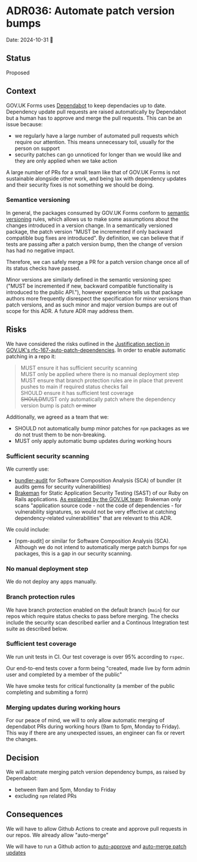 # ADR036: Automate patch version bumps

Date: 2024-10-31 :ghost:

## Status

Proposed

## Context

GOV.UK Forms uses [Dependabot](https://github.com/dependabot) to keep dependacies up to date. Dependency update pull requests are raised automatically by Dependabot but a human has to approve and merge the pull requests. This can be an issue because:
- we regularly have a large number of automated pull requests which require our attention. This means unnecessary toil, usually for the person on support
- security patches can go unnoticed for longer than we would like and they are only applied when we take action

A large number of PRs for a small team like that of GOV.UK Forms is not sustainable alongside other work, and being lax with
dependency updates and their security fixes is not something we should be doing.

### Semantice versioning
In general, the packages consumed by GOV.UK Forms conform to [semantic versioning](https://semver.org/) rules, which
allows us to make some assumptions about the changes introduced in a version change. In a semantically versioned package,
the patch version "MUST be incremented if only backward compatible bug fixes are introduced". By definition, we can
believe that if tests are passing after a patch version bump, then the change of version has had no negative impact.

Therefore, we can safely merge a PR for a patch version change once all of its status checks have passed.

Minor versions are similarly defined in the semantic versioning spec ("MUST be incremented if new, backward compatible
functionality is introduced to the public API."), however experience tells us that package authors more frequently
disrespect the specification for minor versions than patch versions, and as such minor and major version bumps are
out of scope for this ADR. A future ADR may address them.

## Risks
We have considered the risks outlined in the [Justification section in GOV.UK's rfc-167-auto-patch-dependencies](https://github.com/alphagov/govuk-rfcs/blob/main/rfc-167-auto-patch-dependencies.md#justification). In order to enable automatic patching in a repo it:

> MUST ensure it has sufficient security scanning  
MUST only be applied where there is no manual deployment step  
MUST ensure that branch protection rules are in place that prevent pushes to main if required status checks fail  
SHOULD ensure it has sufficient test coverage  
~~SHOULD~~MUST only automatically patch where the dependency version bump is patch ~~or minor~~  

Additionally, we agreed as a team that we:

- SHOULD not automatically bump minor patches for `npm` packages as we do not trust them to be non-breaking.
- MUST only apply automatic bump updates during working hours


### Sufficient security scanning

We currently use:
- [bundler-audit](https://github.com/rubysec/bundler-audit) for Software Composition Analysis (SCA) of bundler (it audits gems for security vulnerabilities)
- [Brakeman](https://brakemanscanner.org/) for Static Application Security Testing (SAST) of our Ruby on Rails applications. [As explained by the GOV.UK team](https://github.com/alphagov/govuk-rfcs/blob/main/rfc-167-auto-patch-dependencies.md#sufficient-security-scanning): Brakeman only scans "application source code - not the code of dependencies - for vulnerability signatures, so would not be very effective at catching dependency-related vulnerabilities" that are relevant to this ADR.

We could include:
- [npm-audit] or similar for Software Composition Analysis (SCA). Although we do not intend to automatically merge patch bumps for `npm` packages, this is a gap in our security scanning.

### No manual deployment step
We do not deploy any apps manually.

### Branch protection rules
We have branch protection enabled on the default branch (`main`) for our repos which require status checks to pass before merging. The checks include the security scan described earlier and a Continous Integration test suite as described below.

### Sufficient test coverage
We run unit tests in CI. Our test coverage is over 95% according to `rspec`.

Our end-to-end tests cover a form being "created, made live by form admin user and completed by a member of the public"

We have smoke tests for critical functionality (a member of the public completing and submiting a form)

### Merging updates during working hours
For our peace of mind, we will to only allow automatic merging of dependabot PRs during working hours (9am to 5pm, Monday to Friday). This way if there are any unexpected issues, an engineer can fix or revert the changes.

## Decision
We will automate merging patch version dependency bumps, as raised by Dependabot:
- between 9am and 5pm, Monday to Friday
- excluding `npm` related PRs

## Consequences
We will have to allow Github Actions to create and approve pull requests in our repos. We already allow "auto-merge"

We will have to run a Github action to [auto-approve](https://github.com/dependabot/fetch-metadata?tab=readme-ov-file#auto-approving) and [auto-merge patch updates](https://github.com/dependabot/fetch-metadata?tab=readme-ov-file#enabling-auto-merge)